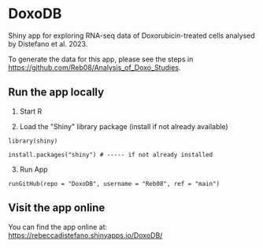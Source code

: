 # DoxoDB

Shiny app for exploring RNA-seq data of Doxorubicin-treated cells analysed by Distefano et al. 2023.

To generate the data for this app, please see the steps in https://github.com/Reb08/Analysis_of_Doxo_Studies.

## Run the app locally

 1. Start R
 
 2. Load the "Shiny" library package (install if not already available)
 ```
 library(shiny)
 
 install.packages("shiny") # ----- if not already installed
 ```
 
 3. Run App
 
 ```
 runGitHub(repo = "DoxoDB", username = "Reb08", ref = "main")
 ```
 
 ## Visit the app online
 
 You can find the app online at:  https://rebeccadistefano.shinyapps.io/DoxoDB/
